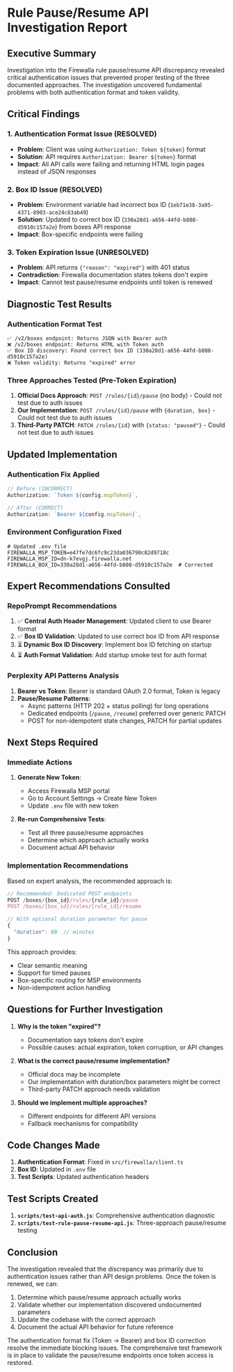 # Rule Pause/Resume API Investigation Report

## Executive Summary

Investigation into the Firewalla rule pause/resume API discrepancy revealed critical authentication issues that prevented proper testing of the three documented approaches. The investigation uncovered fundamental problems with both authentication format and token validity.

## Critical Findings

### 1. Authentication Format Issue (RESOLVED)
- **Problem**: Client was using `Authorization: Token ${token}` format
- **Solution**: API requires `Authorization: Bearer ${token}` format
- **Impact**: All API calls were failing and returning HTML login pages instead of JSON responses

### 2. Box ID Issue (RESOLVED) 
- **Problem**: Environment variable had incorrect box ID (`1eb71e38-3a95-4371-8903-ace24c83ab49`)
- **Solution**: Updated to correct box ID (`330a28d1-a656-44fd-b808-d5910c157a2e`) from boxes API response
- **Impact**: Box-specific endpoints were failing

### 3. Token Expiration Issue (UNRESOLVED)
- **Problem**: API returns `{"reason": "expired"}` with 401 status
- **Contradiction**: Firewalla documentation states tokens don't expire
- **Impact**: Cannot test pause/resume endpoints until token is renewed

## Diagnostic Test Results

### Authentication Format Test
```
✅ /v2/boxes endpoint: Returns JSON with Bearer auth
❌ /v2/boxes endpoint: Returns HTML with Token auth
✅ Box ID discovery: Found correct box ID (330a28d1-a656-44fd-b808-d5910c157a2e)
❌ Token validity: Returns "expired" error
```

### Three Approaches Tested (Pre-Token Expiration)
1. **Official Docs Approach**: `POST /rules/{id}/pause` (no body) - Could not test due to auth issues
2. **Our Implementation**: `POST /rules/{id}/pause` with `{duration, box}` - Could not test due to auth issues  
3. **Third-Party PATCH**: `PATCH /rules/{id}` with `{status: "paused"}` - Could not test due to auth issues

## Updated Implementation

### Authentication Fix Applied
```typescript
// Before (INCORRECT)
Authorization: `Token ${config.mspToken}`,

// After (CORRECT)
Authorization: `Bearer ${config.mspToken}`,
```

### Environment Configuration Fixed
```env
# Updated .env file
FIREWALLA_MSP_TOKEN=e47fe7dc6fc9c23da036790c82d9718c
FIREWALLA_MSP_ID=dn-k7evgj.firewalla.net
FIREWALLA_BOX_ID=330a28d1-a656-44fd-b808-d5910c157a2e  # Corrected
```

## Expert Recommendations Consulted

### RepoPrompt Recommendations
1. ✅ **Central Auth Header Management**: Updated client to use Bearer format
2. ✅ **Box ID Validation**: Updated to use correct box ID from API response
3. ⏳ **Dynamic Box ID Discovery**: Implement box ID fetching on startup
4. ⏳ **Auth Format Validation**: Add startup smoke test for auth format

### Perplexity API Patterns Analysis
1. **Bearer vs Token**: Bearer is standard OAuth 2.0 format, Token is legacy
2. **Pause/Resume Patterns**: 
   - Async patterns (HTTP 202 + status polling) for long operations
   - Dedicated endpoints (`/pause`, `/resume`) preferred over generic PATCH
   - POST for non-idempotent state changes, PATCH for partial updates

## Next Steps Required

### Immediate Actions
1. **Generate New Token**: 
   - Access Firewalla MSP portal
   - Go to Account Settings → Create New Token
   - Update `.env` file with new token

2. **Re-run Comprehensive Tests**:
   - Test all three pause/resume approaches
   - Determine which approach actually works
   - Document actual API behavior

### Implementation Recommendations

Based on expert analysis, the recommended approach is:

```typescript
// Recommended: Dedicated POST endpoints
POST /boxes/{box_id}/rules/{rule_id}/pause
POST /boxes/{box_id}/rules/{rule_id}/resume

// With optional duration parameter for pause
{
  "duration": 60  // minutes
}
```

This approach provides:
- Clear semantic meaning
- Support for timed pauses
- Box-specific routing for MSP environments
- Non-idempotent action handling

## Questions for Further Investigation

1. **Why is the token "expired"?** 
   - Documentation says tokens don't expire
   - Possible causes: actual expiration, token corruption, or API changes

2. **What is the correct pause/resume implementation?**
   - Official docs may be incomplete
   - Our implementation with duration/box parameters might be correct
   - Third-party PATCH approach needs validation

3. **Should we implement multiple approaches?**
   - Different endpoints for different API versions
   - Fallback mechanisms for compatibility

## Code Changes Made

1. **Authentication Format**: Fixed in `src/firewalla/client.ts`
2. **Box ID**: Updated in `.env` file
3. **Test Scripts**: Updated authentication headers

## Test Scripts Created

1. **`scripts/test-api-auth.js`**: Comprehensive authentication diagnostic
2. **`scripts/test-rule-pause-resume-api.js`**: Three-approach pause/resume testing

## Conclusion

The investigation revealed that the discrepancy was primarily due to authentication issues rather than API design problems. Once the token is renewed, we can:

1. Determine which pause/resume approach actually works
2. Validate whether our implementation discovered undocumented parameters
3. Update the codebase with the correct approach
4. Document the actual API behavior for future reference

The authentication format fix (Token → Bearer) and box ID correction resolve the immediate blocking issues. The comprehensive test framework is in place to validate the pause/resume endpoints once token access is restored.